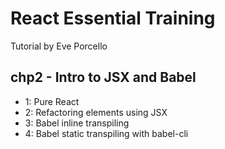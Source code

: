 # React Essential Training
Tutorial by Eve Porcello

## chp2 - Intro to JSX and Babel
  * 1: Pure React
  * 2: Refactoring elements using JSX
  * 3: Babel inline transpiling
  * 4: Babel static transpiling with babel-cli

